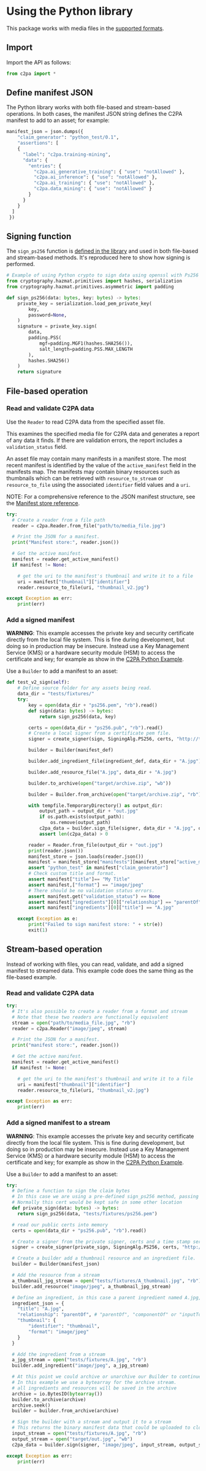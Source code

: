 # Using the Python library

This package works with media files in the [supported formats](https://github.com/contentauth/c2pa-rs/blob/main/docs/supported-formats.md).

## Import

Import the API as follows:

```py
from c2pa import *
```

## Define manifest JSON

The Python library works with both file-based and stream-based operations.
In both cases, the manifest JSON string defines the C2PA manifest to add to an asset; for example:

```py
manifest_json = json.dumps({
    "claim_generator": "python_test/0.1",
    "assertions": [
    {
      "label": "c2pa.training-mining",
      "data": {
        "entries": {
          "c2pa.ai_generative_training": { "use": "notAllowed" },
          "c2pa.ai_inference": { "use": "notAllowed" },
          "c2pa.ai_training": { "use": "notAllowed" },
          "c2pa.data_mining": { "use": "notAllowed" }
        }
      }
    }
  ]
 })
```

## Signing function

The `sign_ps256` function is [defined in the library](https://github.com/contentauth/c2pa-python/blob/main/c2pa/c2pa_api/c2pa_api.py#L244) and  used in both file-based and stream-based methods. It's reproduced here to show how signing is performed.

```py
# Example of using Python crypto to sign data using openssl with Ps256
from cryptography.hazmat.primitives import hashes, serialization
from cryptography.hazmat.primitives.asymmetric import padding

def sign_ps256(data: bytes, key: bytes) -> bytes:
    private_key = serialization.load_pem_private_key(
        key,
        password=None,
    )
    signature = private_key.sign(
        data,
        padding.PSS(
            mgf=padding.MGF1(hashes.SHA256()),
            salt_length=padding.PSS.MAX_LENGTH
        ),
        hashes.SHA256()
    )
    return signature
```

## File-based operation

### Read and validate C2PA data

Use the `Reader` to read C2PA data from the specified asset file. 

This examines the specified media file for C2PA data and generates a report of any data it finds. If there are validation errors, the report includes a `validation_status` field.

An asset file may contain many manifests in a manifest store. The most recent manifest is identified by the value of the `active_manifest` field in the manifests map. The manifests may contain binary resources such as thumbnails which can be retrieved with `resource_to_stream` or `resource_to_file` using the associated `identifier` field values and a `uri`.

NOTE: For a comprehensive reference to the JSON manifest structure, see the [Manifest store reference](https://opensource.contentauthenticity.org/docs/manifest/manifest-ref).

```py
try:
  # Create a reader from a file path
  reader = c2pa.Reader.from_file("path/to/media_file.jpg")

  # Print the JSON for a manifest. 
  print("Manifest store:", reader.json())

  # Get the active manifest.
  manifest = reader.get_active_manifest()
  if manifest != None:

    # get the uri to the manifest's thumbnail and write it to a file
    uri = manifest["thumbnail"]["identifier"]
    reader.resource_to_file(uri, "thumbnail_v2.jpg") 

except Exception as err:
    print(err)
```

### Add a signed manifest

**WARNING**: This example accesses the private key and security certificate directly from the local file system.  This is fine during development, but doing so in production may be insecure. Instead use a Key Management Service (KMS) or a hardware security module (HSM) to access the certificate and key; for example as show in the [C2PA Python Example](https://github.com/contentauth/c2pa-python-example).

Use a `Builder` to add a manifest to an asset:

```py
def test_v2_sign(self):
    # Define source folder for any assets being read.
    data_dir = "tests/fixtures/"
    try:
        key = open(data_dir + "ps256.pem", "rb").read()
        def sign(data: bytes) -> bytes:
            return sign_ps256(data, key)

        certs = open(data_dir + "ps256.pub", "rb").read()
        # Create a local signer from a certificate pem file.
        signer = create_signer(sign, SigningAlg.PS256, certs, "http://timestamp.digicert.com")

        builder = Builder(manifest_def)

        builder.add_ingredient_file(ingredient_def, data_dir + "A.jpg")

        builder.add_resource_file("A.jpg", data_dir + "A.jpg")

        builder.to_archive(open("target/archive.zip", "wb"))

        builder = Builder.from_archive(open("target/archive.zip", "rb"))

        with tempfile.TemporaryDirectory() as output_dir:
            output_path = output_dir + "out.jpg"
            if os.path.exists(output_path):
                os.remove(output_path)
            c2pa_data = builder.sign_file(signer, data_dir + "A.jpg", output_dir + "out.jpg")
            assert len(c2pa_data) > 0

        reader = Reader.from_file(output_dir + "out.jpg")
        print(reader.json())
        manifest_store = json.loads(reader.json())
        manifest = manifest_store["manifests"][manifest_store["active_manifest"]]
        assert "python_test" in manifest["claim_generator"]
        # Check custom title and format.
        assert manifest["title"]== "My Title" 
        assert manifest,["format"] == "image/jpeg"
        # There should be no validation status errors.
        assert manifest.get("validation_status") == None
        assert manifest["ingredients"][0]["relationship"] == "parentOf"
        assert manifest["ingredients"][0]["title"] == "A.jpg"

    except Exception as e:
        print("Failed to sign manifest store: " + str(e))
        exit(1)
```

## Stream-based operation

Instead of working with files, you can read, validate, and add a signed manifest to streamed data.  This example code does the same thing as the file-based example.

### Read and validate C2PA data

```py
try:
  # It's also possible to create a reader from a format and stream
  # Note that these two readers are functionally equivalent
  stream = open("path/to/media_file.jpg", "rb")
  reader = c2pa.Reader("image/jpeg", stream)

  # Print the JSON for a manifest. 
  print("manifest store:", reader.json())

  # Get the active manifest.
  manifest = reader.get_active_manifest()
  if manifest != None:

    # get the uri to the manifest's thumbnail and write it to a file
    uri = manifest["thumbnail"]["identifier"]
    reader.resource_to_file(uri, "thumbnail_v2.jpg") 

except Exception as err:
    print(err)
```

### Add a signed manifest to a stream

**WARNING**: This example accesses the private key and security certificate directly from the local file system.  This is fine during development, but doing so in production may be insecure. Instead use a Key Management Service (KMS) or a hardware security module (HSM) to access the certificate and key; for example as show in the [C2PA Python Example](https://github.com/contentauth/c2pa-python-example).

Use a `Builder` to add a manifest to an asset:

```py
try:
  # Define a function to sign the claim bytes
  # In this case we are using a pre-defined sign_ps256 method, passing in our private cert
  # Normally this cert would be kept safe in some other location
  def private_sign(data: bytes) -> bytes:
    return sign_ps256(data, "tests/fixtures/ps256.pem")

  # read our public certs into memory
  certs = open(data_dir + "ps256.pub", "rb").read()

  # Create a signer from the private signer, certs and a time stamp service url
  signer = create_signer(private_sign, SigningAlg.PS256, certs, "http://timestamp.digicert.com")

  # Create a builder add a thumbnail resource and an ingredient file.
  builder = Builder(manifest_json)

  # Add the resource from a stream
  a_thumbnail_jpg_stream = open("tests/fixtures/A_thumbnail.jpg", "rb")
  builder.add_resource("image/jpeg", a_thumbnail_jpg_stream)

  # Define an ingredient, in this case a parent ingredient named A.jpg, with a thumbnail
  ingredient_json = {
    "title": "A.jpg",
    "relationship": "parentOf", # "parentOf", "componentOf" or "inputTo"
    "thumbnail": {
        "identifier": "thumbnail",
        "format": "image/jpeg"
    }
  }

  # Add the ingredient from a stream
  a_jpg_stream = open("tests/fixtures/A.jpg", "rb")
  builder.add_ingredient("image/jpeg", a_jpg_stream)

  # At this point we could archive or unarchive our Builder to continue later.
  # In this example we use a bytearray for the archive stream.
  # all ingredients and resources will be saved in the archive
  archive = io.BytesIO(bytearray())
  builder.to_archive(archive)
  archive.seek()
  builder = builder.from_archive(archive)

  # Sign the builder with a stream and output it to a stream
  # This returns the binary manifest data that could be uploaded to cloud storage.
  input_stream = open("tests/fixtures/A.jpg", "rb")
  output_stream = open("target/out.jpg", "wb")
  c2pa_data = builder.sign(signer, "image/jpeg", input_stream, output_stream)

except Exception as err:
    print(err)
 ```
